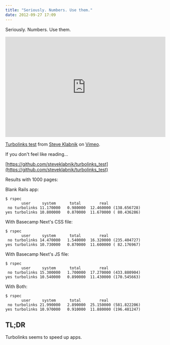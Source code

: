 ```yaml
---
title: "Seriously. Numbers. Use them."
date: 2012-09-27 17:09
---
```


Seriously. Numbers. Use them.

<iframe src="http://player.vimeo.com/video/50340416" width="500" height="313" frameborder="0" webkitAllowFullScreen mozallowfullscreen allowFullScreen></iframe> <p><a href="http://vimeo.com/50340416">Turbolinks test</a> from <a href="http://vimeo.com/steveklabnik">Steve Klabnik</a> on <a href="http://vimeo.com">Vimeo</a>.</p>

If you don't feel like reading...

[https://github.com/steveklabnik/turbolinks_test](https://github.com/steveklabnik/turbolinks_test)

Results with 1000 pages:

Blank Rails app:

```
$ rspec
       user     system      total        real
 no turbolinks 11.170000   0.980000  12.460000 (138.656728)
yes turbolinks 10.800000   0.870000  11.670000 ( 80.436286)
```

With Basecamp Next's CSS file:

```
$ rspec
       user     system      total        real
 no turbolinks 14.470000   1.540000  16.320000 (235.404727)
yes turbolinks 10.730000   0.870000  11.600000 ( 82.176967)
```

With Basecamp Next's JS file:

```
$ rspec
       user     system      total        real
 no turbolinks 15.300000   1.700000  17.270000 (433.880904)
yes turbolinks 10.540000   0.890000  11.430000 (170.545663)
```

With Both:

```
$ rspec
       user     system      total        real
 no turbolinks 21.990000   2.890000  25.150000 (581.822206)
yes turbolinks 10.970000   0.910000  11.880000 (196.481247)
```

## TL;DR

Turbolinks seems to speed up apps.
